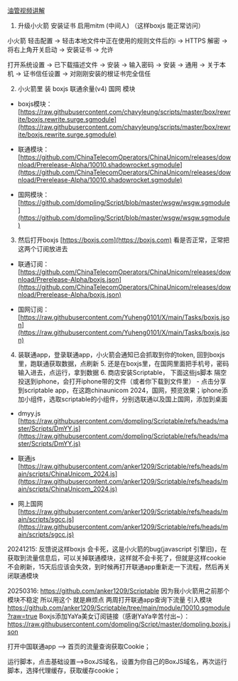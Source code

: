 
[油管视频讲解](https://youtu.be/sOxUdvFYohc)

1. 升级小火箭 安装证书 启用mitm (中间人) （这样boxjs 能正常访问）
    

小火箭 轻击配置 -> 轻击本地文件中正在使用的规则文件后的ℹ️ -> HTTPS 解密 -> 将右上角开关启动 -> 安装证书 -> 允许

打开系统设置 -> 已下载描述文件 -> 安装 -> 输入密码 -> 安装 -> 通用 -> 关于本机 -> 证书信任设置 -> 对刚刚安装的根证书完全信任

2. 小火箭里 装 boxjs 联通余量(v4) 国网 模块

- boxjs模块：[https://raw.githubusercontent.com/chavyleung/scripts/master/box/rewrite/boxjs.rewrite.surge.sgmodule](https://raw.githubusercontent.com/chavyleung/scripts/master/box/rewrite/boxjs.rewrite.surge.sgmodule)
    
- 联通模块： [https://github.com/ChinaTelecomOperators/ChinaUnicom/releases/download/Prerelease-Alpha/10010.shadowrocket.sgmodule](https://github.com/ChinaTelecomOperators/ChinaUnicom/releases/download/Prerelease-Alpha/10010.shadowrocket.sgmodule)
    
- 国网模块： [https://github.com/dompling/Script/blob/master/wsgw/wsgw.sgmodule](https://github.com/dompling/Script/blob/master/wsgw/wsgw.sgmodule)
    

3. 然后打开boxjs [https://boxjs.com](https://boxjs.com) 看是否正常，正常把这两个订阅放进去
    

- 联通订阅： [https://github.com/ChinaTelecomOperators/ChinaUnicom/releases/download/Prerelease-Alpha/boxjs.json](https://github.com/ChinaTelecomOperators/ChinaUnicom/releases/download/Prerelease-Alpha/boxjs.json)
    
- 国网订阅：[https://raw.githubusercontent.com/Yuheng0101/X/main/Tasks/boxjs.json](https://raw.githubusercontent.com/Yuheng0101/X/main/Tasks/boxjs.json)
    

4. 装联通app，登录联通app，小火箭会通知已会抓取到你的token, 回到boxjs里，跑联通获取数据，点刷新 5. 还是在boxjs里，在国网里面把手机号，密码输入进去，点运行，拿到数据 6. 商店安装Scriptable， 下面这些js脚本 隔空投送到iphone，会打开iphone带的文件（或者你下载到文件里） - 点击分享到scriptable app，在这跑chinaunicom 2024，国网，预览效果；iphone添加小组件，选取scriptable的小组件，分别选联通以及国上国网，添加到桌面

- dmyy.js [https://raw.githubusercontent.com/dompling/Scriptable/refs/heads/master/Scripts/DmYY.js](https://raw.githubusercontent.com/dompling/Scriptable/refs/heads/master/Scripts/DmYY.js)
    
- 联通js [https://raw.githubusercontent.com/anker1209/Scriptable/refs/heads/main/scripts/ChinaUnicom_2024.js](https://raw.githubusercontent.com/anker1209/Scriptable/refs/heads/main/scripts/ChinaUnicom_2024.js)
    
- 网上国网 [https://raw.githubusercontent.com/anker1209/Scriptable/refs/heads/main/scripts/sgcc.js](https://raw.githubusercontent.com/anker1209/Scriptable/refs/heads/main/scripts/sgcc.js)
    

20241215: 反馈说这样boxjs 会卡死，这是小火箭的bug(javascript 引擎旧)，在获取到流量信息后，可以关掉联通模块，这样就不会卡死了，但就是这样cookie不会刷新，15天后应该会失效，到时候再打开联通app重新走一下流程，然后再关闭联通模块

20250316: https://github.com/anker1209/Scriptable 因为我小火箭用之前那个模块不稳定 所以用这个 就是麻烦点 两周打开联通app查询下流量
引入模块 https://github.com/anker1209/Scriptable/tree/main/module/10010.sgmodule?raw=true
Boxjs添加YaYa美女订阅链接（感谢YaYa辛苦付出~）： https://raw.githubusercontent.com/dompling/Script/master/dompling.boxjs.json

打开中国联通app --> 首页的流量查询获取Cookie；

运行脚本，点击基础设置-->BoxJS域名，设置为你自己的BoxJS域名，再次运行脚本，选择代理缓存，获取缓存cookie；
